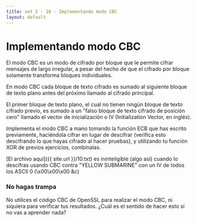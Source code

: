 ```yaml
---
title: set 2 - 10 - Implementando modo CBC
layout: default
---
```


Implementando modo CBC
======================


El modo CBC es un modo de cifrado por bloque que le permite cifrar mensajes de largo irregular, a pesar del hecho de que el cifrado por bloque solamente transforma bloques individuales.

En modo CBC cada bloque de texto cifrado es sumado al siguiente bloque de texto plano antes del próximo llamado al  cifrado principal.

El primer bloque de texto plano, el cual no tienen ningún bloque de texto cifrado previo, es sumado a un "falso bloque de texto cifrado de posición cero" llamado el vector de inicialización o IV (Initialization Vector, en inglés).

Implementa el modo CBC a mano tomando la función ECB que has escrito previamente, haciéndola cifrar en lugar de descifrar (verifica esto descifrando lo que hayas cifrado al hacer pruebas), y utilizando tu función XOR de previos ejercicios, combínalas.

[El archivo aquí]({{ site.url }}/10.txt) es ininteligible (algo así) cuando lo descifras usando CBC contra "YELLOW SUBMARINE" con un IV de todos los ASCII 0 (\x00\x00\x00 &c)


<div class="warning">
<h3>No hagas trampa</h3>

<p>No utilices el código CBC de OpenSSL para realizar el modo CBC, ni siquiera para verificar tus resultados. ¿Cuál es el sentido de hacer esto si no vas a aprender nada?</p>
</div>